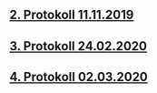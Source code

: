## [2. Protokoll 11.11.2019](https://github.com/HTLMechatronics/m17-3ahme-la1-sx/blob/gsimim17/Protokolle/protokoll_2019-11-11_gsimim17.md)
## [3. Protokoll 24.02.2020](https://github.com/HTLMechatronics/m17-3ahme-la1-sx/blob/gsimim17/Protokolle/protokoll_2020-02-24_gsimim17.md)
## [4. Protokoll 02.03.2020](https://github.com/HTLMechatronics/m17-3ahme-la1-sx/blob/gsimim17/Protokolle/protokoll_2020-03-02_gsimim17.md)
